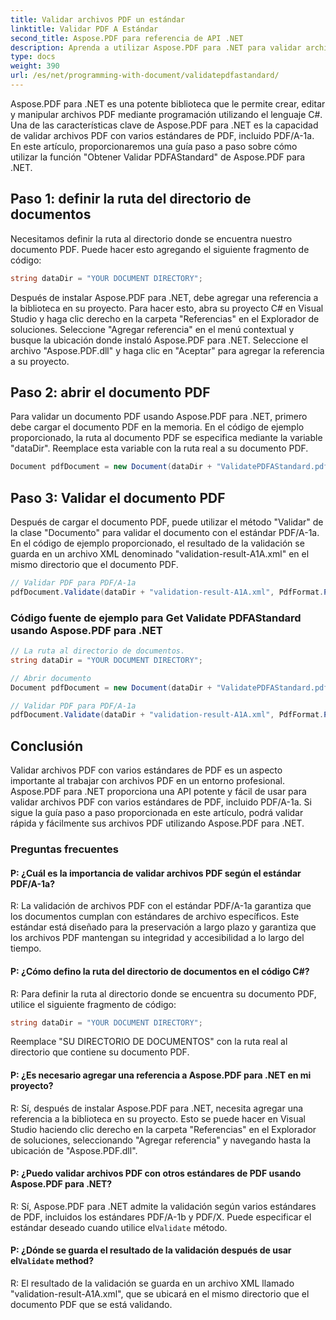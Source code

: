 ```yaml
---
title: Validar archivos PDF un estándar
linktitle: Validar PDF A Estándar
second_title: Aspose.PDF para referencia de API .NET
description: Aprenda a utilizar Aspose.PDF para .NET para validar archivos PDF para PDFAStandard con esta guía paso a paso.
type: docs
weight: 390
url: /es/net/programming-with-document/validatepdfastandard/
---
```

Aspose.PDF para .NET es una potente biblioteca que le permite crear, editar y manipular archivos PDF mediante programación utilizando el lenguaje C#. Una de las características clave de Aspose.PDF para .NET es la capacidad de validar archivos PDF con varios estándares de PDF, incluido PDF/A-1a. En este artículo, proporcionaremos una guía paso a paso sobre cómo utilizar la función "Obtener Validar PDFAStandard" de Aspose.PDF para .NET. 

## Paso 1: definir la ruta del directorio de documentos

Necesitamos definir la ruta al directorio donde se encuentra nuestro documento PDF. Puede hacer esto agregando el siguiente fragmento de código:

```csharp
string dataDir = "YOUR DOCUMENT DIRECTORY";
```
Después de instalar Aspose.PDF para .NET, debe agregar una referencia a la biblioteca en su proyecto. Para hacer esto, abra su proyecto C# en Visual Studio y haga clic derecho en la carpeta "Referencias" en el Explorador de soluciones. Seleccione "Agregar referencia" en el menú contextual y busque la ubicación donde instaló Aspose.PDF para .NET. Seleccione el archivo "Aspose.PDF.dll" y haga clic en "Aceptar" para agregar la referencia a su proyecto.

## Paso 2: abrir el documento PDF

Para validar un documento PDF usando Aspose.PDF para .NET, primero debe cargar el documento PDF en la memoria. En el código de ejemplo proporcionado, la ruta al documento PDF se especifica mediante la variable "dataDir". Reemplace esta variable con la ruta real a su documento PDF.

```csharp
Document pdfDocument = new Document(dataDir + "ValidatePDFAStandard.pdf");
```

## Paso 3: Validar el documento PDF

Después de cargar el documento PDF, puede utilizar el método "Validar" de la clase "Documento" para validar el documento con el estándar PDF/A-1a. En el código de ejemplo proporcionado, el resultado de la validación se guarda en un archivo XML denominado "validation-result-A1A.xml" en el mismo directorio que el documento PDF.

```csharp
// Validar PDF para PDF/A-1a
pdfDocument.Validate(dataDir + "validation-result-A1A.xml", PdfFormat.PDF_A_1A);
```

### Código fuente de ejemplo para Get Validate PDFAStandard usando Aspose.PDF para .NET

```csharp
// La ruta al directorio de documentos.
string dataDir = "YOUR DOCUMENT DIRECTORY";

// Abrir documento
Document pdfDocument = new Document(dataDir + "ValidatePDFAStandard.pdf");

// Validar PDF para PDF/A-1a
pdfDocument.Validate(dataDir + "validation-result-A1A.xml", PdfFormat.PDF_A_1A);
```

## Conclusión

Validar archivos PDF con varios estándares de PDF es un aspecto importante al trabajar con archivos PDF en un entorno profesional. Aspose.PDF para .NET proporciona una API potente y fácil de usar para validar archivos PDF con varios estándares de PDF, incluido PDF/A-1a. Si sigue la guía paso a paso proporcionada en este artículo, podrá validar rápida y fácilmente sus archivos PDF utilizando Aspose.PDF para .NET.

### Preguntas frecuentes

#### P: ¿Cuál es la importancia de validar archivos PDF según el estándar PDF/A-1a?

R: La validación de archivos PDF con el estándar PDF/A-1a garantiza que los documentos cumplan con estándares de archivo específicos. Este estándar está diseñado para la preservación a largo plazo y garantiza que los archivos PDF mantengan su integridad y accesibilidad a lo largo del tiempo.

#### P: ¿Cómo defino la ruta del directorio de documentos en el código C#?

R: Para definir la ruta al directorio donde se encuentra su documento PDF, utilice el siguiente fragmento de código:

```csharp
string dataDir = "YOUR DOCUMENT DIRECTORY";
```

Reemplace "SU DIRECTORIO DE DOCUMENTOS" con la ruta real al directorio que contiene su documento PDF.

#### P: ¿Es necesario agregar una referencia a Aspose.PDF para .NET en mi proyecto?

R: Sí, después de instalar Aspose.PDF para .NET, necesita agregar una referencia a la biblioteca en su proyecto. Esto se puede hacer en Visual Studio haciendo clic derecho en la carpeta "Referencias" en el Explorador de soluciones, seleccionando "Agregar referencia" y navegando hasta la ubicación de "Aspose.PDF.dll".

#### P: ¿Puedo validar archivos PDF con otros estándares de PDF usando Aspose.PDF para .NET?

 R: Sí, Aspose.PDF para .NET admite la validación según varios estándares de PDF, incluidos los estándares PDF/A-1b y PDF/X. Puede especificar el estándar deseado cuando utilice el`Validate` método.

####  P: ¿Dónde se guarda el resultado de la validación después de usar el`Validate` method?

R: El resultado de la validación se guarda en un archivo XML llamado "validation-result-A1A.xml", que se ubicará en el mismo directorio que el documento PDF que se está validando.